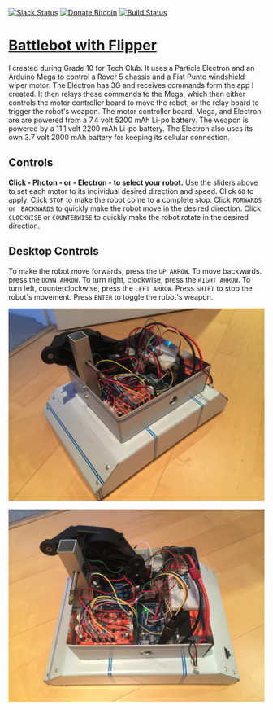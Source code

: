 [![Slack Status](https://nrobinson2000.herokuapp.com/badge.svg)](https://nrobinson2000.herokuapp.com/)
[![Donate Bitcoin](https://img.shields.io/badge/donate-bitcoin-orange.svg)](https://nrobinson2000.github.io/donate-bitcoin) [![Build Status](https://travis-ci.org/nrobinson2000/battlebot.svg?branch=master)](https://travis-ci.org/nrobinson2000/battlebot)

# [Battlebot with Flipper](https://nrobinson2000.github.io/battlebot/)
I created during Grade 10 for Tech Club. It uses a Particle Electron and an Arduino Mega to control a Rover 5 chassis and a Fiat Punto windshield wiper motor.  The Electron has 3G and receives commands form the app I created.  It then relays these commands to the Mega, which then either controls the motor controller board to move the robot, or the relay board to trigger the robot's weapon.  The motor controller board, Mega, and Electron are are powered from a 7.4 volt 5200 mAh Li-po battery.  The weapon is powered by a 11.1 volt 2200 mAh Li-po battery.  The Electron also uses its own 3.7 volt 2000 mAh battery for keeping its cellular connection.


## Controls
<strong>Click - Photon - or - Electron  - to select your robot.</strong> Use the sliders above to set each motor to its individual desired direction and speed.  Click <code>GO</code> to apply.  Click <code>STOP</code> to make the robot come to a complete stop.  Click <code>FORWARDS</code> or <code> BACKWARDS</code> to quickly make the robot move in the desired direction.  Click <code>CLOCKWISE</code> or <code>COUNTERWISE</code> to quickly make the robot rotate in the desired direction.

## Desktop Controls
To make the robot move forwards, press the <code>UP ARROW</code>.  To move backwards. press the <code>DOWN ARROW</code>.  To turn right, clockwise, press the <code>RIGHT ARROW</code>. To turn left, counterclockwise, press the <code>LEFT ARROW</code>. Press <code>SHIFT</code> to stop the robot's movement.  Press <code>ENTER</code> to toggle the robot's weapon.

![](images/IMG_1926.JPG)

![](images/IMG_1927.JPG)
